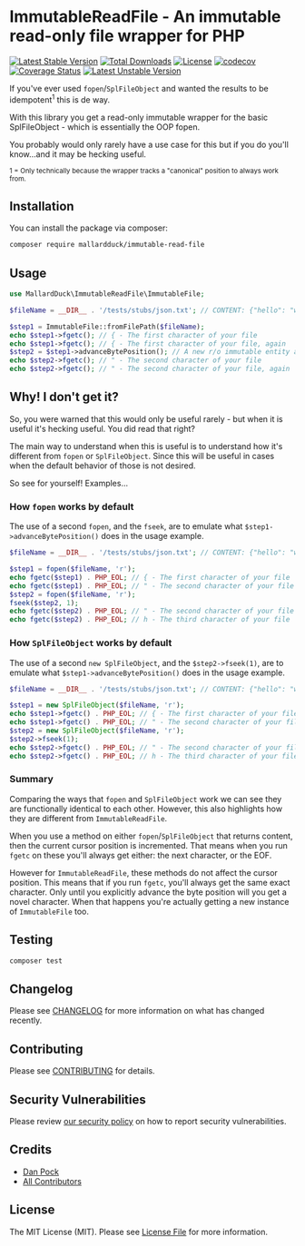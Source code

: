# ImmutableReadFile - An immutable read-only file wrapper for PHP

[![Latest Stable Version](https://poser.pugx.org/mallardduck/immutable-read-file/v)](//packagist.org/packages/mallardduck/immutable-read-file)
[![Total Downloads](https://poser.pugx.org/mallardduck/immutable-read-file/downloads)](//packagist.org/packages/mallardduck/immutable-read-file)
[![License](https://poser.pugx.org/mallardduck/immutable-read-file/license)](//packagist.org/packages/mallardduck/immutable-read-file)
[![codecov](https://codecov.io/gh/mallardduck/immutable-read-file/branch/master/graph/badge.svg?token=I2VDK8G5BM)](https://codecov.io/gh/mallardduck/immutable-read-file)
[![Coverage Status](https://coveralls.io/repos/github/mallardduck/immutable-read-file/badge.svg?branch=master)](https://coveralls.io/github/mallardduck/immutable-read-file?branch=master)
[![Latest Unstable Version](https://poser.pugx.org/mallardduck/immutable-read-file/v/unstable)](//packagist.org/packages/mallardduck/immutable-read-file)

If you've ever used `fopen`/`SplFileObject` and wanted the results to be idempotent<sup>1</sup> this is de way.

With this library you get a read-only immutable wrapper for the basic SplFileObject - which is essentially the OOP fopen.  

You probably would only rarely have a use case for this but if you do you'll know...and it may be hecking useful.

<sup>1 = Only technically because the wrapper tracks a "canonical" position to always work from.</sup>

## Installation

You can install the package via composer:

```bash
composer require mallardduck/immutable-read-file
```

## Usage

```php
use MallardDuck\ImmutableReadFile\ImmutableFile;

$fileName = __DIR__ . '/tests/stubs/json.txt'; // CONTENT: {"hello": "world"}

$step1 = ImmutableFile::fromFilePath($fileName);
echo $step1->fgetc(); // { - The first character of your file
echo $step1->fgetc(); // { - The first character of your file, again
$step2 = $step1->advanceBytePosition(); // A new r/o immutable entity advanced a single byte by default.
echo $step2->fgetc(); // " - The second character of your file
echo $step2->fgetc(); // " - The second character of your file, again
```

## Why! I don't get it?

So, you were warned that this would only be useful rarely - but when it is useful it's hecking useful.
You did read that right?  

The main way to understand when this is useful is to understand how it's different from `fopen` or `SplFileObject`.
Since this will be useful in cases when the default behavior of those is not desired.

So see for yourself! Examples...

### How `fopen` works by default
The use of a second `fopen`, and the `fseek`, are to emulate what `$step1->advanceBytePosition()` does in the usage example.
```php
$fileName = __DIR__ . '/tests/stubs/json.txt'; // CONTENT: {"hello": "world"}

$step1 = fopen($fileName, 'r');
echo fgetc($step1) . PHP_EOL; // { - The first character of your file
echo fgetc($step1) . PHP_EOL; // " - The second character of your file
$step2 = fopen($fileName, 'r');
fseek($step2, 1);
echo fgetc($step2) . PHP_EOL; // " - The second character of your file
echo fgetc($step2) . PHP_EOL; // h - The third character of your file
```

### How `SplFileObject` works by default
The use of a second `new SplFileObject`, and the `$step2->fseek(1)`, are to emulate what `$step1->advanceBytePosition()` does in the usage example.
```php
$fileName = __DIR__ . '/tests/stubs/json.txt'; // CONTENT: {"hello": "world"}

$step1 = new SplFileObject($fileName, 'r');
echo $step1->fgetc() . PHP_EOL; // { - The first character of your file
echo $step1->fgetc() . PHP_EOL; // " - The second character of your file
$step2 = new SplFileObject($fileName, 'r');
$step2->fseek(1);
echo $step2->fgetc() . PHP_EOL; // " - The second character of your file
echo $step2->fgetc() . PHP_EOL; // h - The third character of your file
```

### Summary

Comparing the ways that `fopen` and `SplFileObject` work we can see they are functionally identical to each other.
However, this also highlights how they are different from `ImmutableReadFile`.

When you use a method on either `fopen`/`SplFileObject` that returns content, then the current cursor position is incremented.
That means when you run `fgetc` on these you'll always get either: the next character, or the EOF.


However for `ImmutableReadFile`, these methods do not affect the cursor position. 
This means that if you run `fgetc`, you'll always get the same exact character.
Only until you explicitly advance the byte position will you get a novel character.
When that happens you're actually getting a new instance of `ImmutableFile` too.

## Testing

```bash
composer test
```

## Changelog

Please see [CHANGELOG](CHANGELOG.md) for more information on what has changed recently.

## Contributing

Please see [CONTRIBUTING](.github/CONTRIBUTING.md) for details.

## Security Vulnerabilities

Please review [our security policy](../../security/policy) on how to report security vulnerabilities.

## Credits

- [Dan Pock](https://github.com/mallardduck)
- [All Contributors](../../contributors)

## License

The MIT License (MIT). Please see [License File](LICENSE.md) for more information.